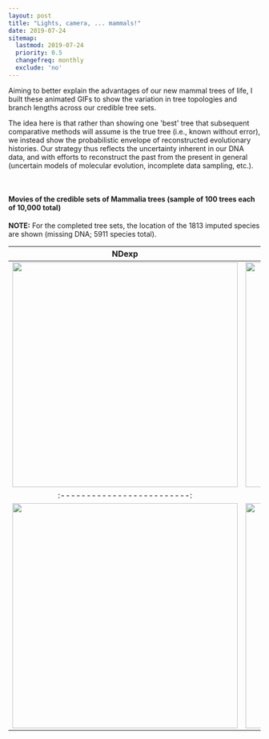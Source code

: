 ```yaml
---
layout: post
title: "Lights, camera, ... mammals!"
date: 2019-07-24
sitemap:
  lastmod: 2019-07-24
  priority: 0.5
  changefreq: monthly
  exclude: 'no'
---
```


Aiming to better explain the advantages of our new mammal trees of life, I built these animated GIFs to show the variation in tree topologies and branch lengths across our credible tree sets.

The idea here is that rather than showing one 'best' tree that subsequent comparative methods will assume is the true tree (i.e., known without error), we instead show the probabilistic envelope of reconstructed evolutionary histories.  Our strategy thus reflects the uncertainty inherent in our DNA data, and with efforts to reconstruct the past from the present in general (uncertain models of molecular evolution, incomplete data sampling, etc.).

<br>

#### **Movies of the credible sets of Mammalia trees (sample of 100 trees each of 10,000 total)**   
   **NOTE:** For the completed tree sets, the location of the 1813 imputed species are shown (missing DNA; 5911 species total).

NDexp             |  FBD
:-------------------------:|:-------------------------:
<img src="https://n8upham.github.io/images/credibleSet_mamPhy_Completed-NDexp_100trees_all_higherNodeCols_tipLabel_v2_tipSeq.gif" width="450"/>  |  <img src="https://n8upham.github.io/images/credibleSet_mamPhy_Completed-FBDasZhouEtAl_100trees_all_higherNodeCols_tipLabel_v2_tipSeq.gif" width="450"/> 
:-------------------------:|:-------------------------:
<img src="https://n8upham.github.io/images/credibleSet_mamPhy_DNA-only-NDexp_100trees_all_higherNodeCols_tipLabel_v2_tipSeq.gif" width="450"/>  |  <img src="https://n8upham.github.io/images/credibleSet_mamPhy_DNA-only-FBDasZhouEtAl_100trees_all_higherNodeCols_tipLabel_v2_tipSeq.gif" width="450"/> 


